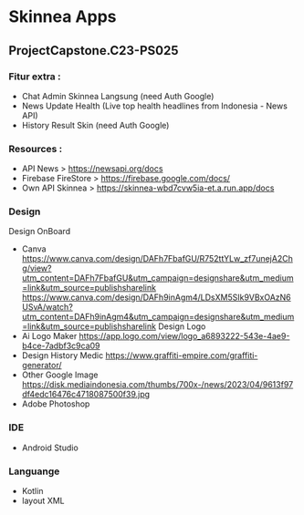 # Skinnea Apps
## ProjectCapstone.C23-PS025

### Fitur extra :
- Chat Admin Skinnea Langsung (need Auth Google)
- News Update Health (Live top health headlines from Indonesia - News API)
- History Result Skin (need Auth Google)

### Resources :
- API News > https://newsapi.org/docs
- Firebase FireStore > https://firebase.google.com/docs/
- Own API Skinnea > https://skinnea-wbd7cvw5ia-et.a.run.app/docs

### Design
Design OnBoard
- Canva
https://www.canva.com/design/DAFh7FbafGU/R752ttYLw_zf7unejA2Chg/view?utm_content=DAFh7FbafGU&utm_campaign=designshare&utm_medium=link&utm_source=publishsharelink
https://www.canva.com/design/DAFh9inAgm4/LDsXM5SIk9VBxOAzN6USvA/watch?utm_content=DAFh9inAgm4&utm_campaign=designshare&utm_medium=link&utm_source=publishsharelink
Design Logo
- Ai Logo Maker
https://app.logo.com/view/logo_a6893222-543e-4ae9-b4ce-7adbf3c9ca09
- Design History Medic
https://www.graffiti-empire.com/graffiti-generator/
- Other Google Image
https://disk.mediaindonesia.com/thumbs/700x-/news/2023/04/9613f97df4edc16476c4718087500f39.jpg
- Adobe Photoshop

### IDE
- Android Studio

### Languange
- Kotlin
- layout XML
